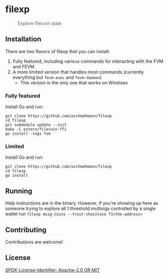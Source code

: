 filexp
=======================

> Explore filecoin state

## Installation

There are two flavors of filexp that you can install:
1. Fully featured, including various commands for interacting with the FVM and FEVM
2. A more limited version that handles most commands (currently everything but `fevm-exec` and `fevm-daemon`)
   - This version is the only one that works on Windows

### Fully featured

Install Go and run:

```
git clone https://github.com/aschmahmann/filexp
cd filexp
git submodule update --init
make -C extern/filecoin-ffi
go install -tags fvm
```

### Limited

Install Go and run:
```
git clone https://github.com/aschmahmann/filexp
cd filexp
go install
```

## Running

Help instructions are in the binary. However, if you're showing up here as someone trying to explore all 1 threshold
multisigs controlled by a single wallet run `filexp msig-coins --trust-chainlove f1<the-address>`

## Contributing

Contributions are welcome!

## License

[SPDX-License-Identifier: Apache-2.0 OR MIT](LICENSE.md)
